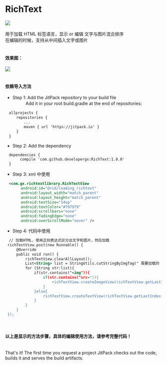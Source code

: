 # RichText
[![](https://jitpack.io/v/developergx/RichText.svg)](https://jitpack.io/#developergx/RichText)<br><br>
用于加载 HTML 标签语言，显示 or 编辑 文字与图片混合排序<br>
在编辑的时候，支持从中间插入文字或图片<br><br>
#### 效果图：
![](https://github.com/developergx/RichText/blob/master/preview.gif)<br><br>
#### 依赖导入方法
* Step 1: Add the JitPack repository to your build file<br>
　　　Add it in your root build.gradle at the end of repositories:<br>
 ```xml
　allprojects {
　　　repositories {
　　　　　...
　　　　　maven { url 'https://jitpack.io' }
　　　}
　}
  ```
* Step 2: Add the dependency
 ```xml
　dependencies {
　　　　compile 'com.github.developergx:RichText:1.0.0'
　}
  ```
* Step 3: xml 中使用
 ```xml
　<com.gx.richtextlibrary.RichTextView
        android:id="@+id/loading_richtext"
        android:layout_width="match_parent"
        android:layout_height="match_parent"
        android:textSize="14sp"
        android:textColor="#797979"
        android:scrollbars="none"
        android:fadingEdge="none"
        android:overScrollMode="never" />
  ```
* Step 4: 代码中使用
 ```xml
　// 加载HTML，使用正则表达式区分出文字和图片，然后加载
  richTextView.post(new Runnable() {
      @Override
      public void run() {
          richTextView.clearAllLayout();
          List<String> list = StringUtils.cutStringByImgTag(" 需要加载的 HTML ");
          for (String str:list){
              if(str.contains("<img")){
                  if(str.contains("src=")){
                      richTextView.createImageView(richTextView.getLastIndex(),StringUtils.getImgSrc(str));
                  }
              }else{
                  richTextView.createTextView(richTextView.getLastIndex(), Html.fromHtml(str).toString());
              }
          }
      }
  });
  ```
  <br>
#### 以上是显示的方法步骤，具体的编辑使用方法，请参考完整代码！<br><br>
That's it! The first time you request a project JitPack checks out the code, builds it and serves the build artifacts.<br>
